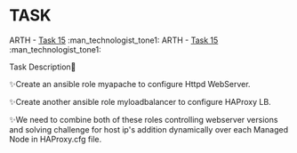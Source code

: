 # TASK


ARTH - [Task 15](https://github.com/DEALTALFA/TASK/tree/main/Task15) :man_technologist_tone1:
ARTH - [Task 15](https://github.com/DEALTALFA/TASK/tree/main/Task15) :man_technologist_tone1:

Task Description:page_facing_up:

✨Create an ansible role myapache to configure Httpd WebServer.

✨Create another ansible role myloadbalancer to configure HAProxy LB.

✨We need to combine both of these roles controlling webserver versions  and solving challenge for host ip's  addition  dynamically over  each Managed Node  in  HAProxy.cfg file.


